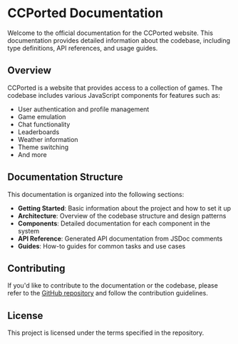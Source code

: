 # CCPorted Documentation

Welcome to the official documentation for the CCPorted website. This documentation provides detailed information about the codebase, including type definitions, API references, and usage guides.

## Overview

CCPorted is a website that provides access to a collection of games. The codebase includes various JavaScript components for features such as:

- User authentication and profile management
- Game emulation
- Chat functionality
- Leaderboards
- Weather information
- Theme switching
- And more

## Documentation Structure

This documentation is organized into the following sections:

- **Getting Started**: Basic information about the project and how to set it up
- **Architecture**: Overview of the codebase structure and design patterns
- **Components**: Detailed documentation for each component in the system
- **API Reference**: Generated API documentation from JSDoc comments
- **Guides**: How-to guides for common tasks and use cases

## Contributing

If you'd like to contribute to the documentation or the codebase, please refer to the [GitHub repository](https://github.com/ccported/ccported.github.io) and follow the contribution guidelines.

## License

This project is licensed under the terms specified in the repository.
